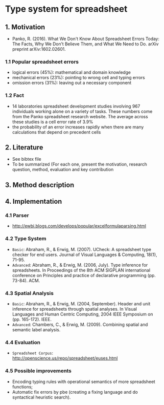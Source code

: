 # Type system for spreadsheet

## 1. Motivation
* Panko, R. (2016). What We Don't Know About Spreadsheet Errors Today: The Facts, Why We Don't Believe Them, and What We Need to Do. arXiv preprint arXiv:1602.02601.

### 1.1 Popular spreadsheet errors
* logical errors (45%): mathematical and domain knowledge
* mechanical errors (23%): pointing to wrong cell and typing errors
* omission errors (31%): leaving out a necessary component

### 1.2 Fact
* 14 laboratories spreadsheet development studies involving 967 individuals working alone on a variety of tasks. These numbers come from the Panko spreadsheet research website. The average across these studies is a cell error rate of 3.9%
* the probability of an error increases rapidly when there are many calculations that depend on precedent cells

## 2. Literature
* See bibtex file
* To be summarized (For each one, present the motivation, research question, method, evaluation and key contribution

## 3. Method description

## 4. Implementation
### 4.1 Parser
* http://ewbi.blogs.com/develops/popular/excelformulaparsing.html

### 4.2 Type System
* ``Basic``: Abraham, R., & Erwig, M. (2007). UCheck: A spreadsheet type checker for end users. Journal of Visual Languages & Computing, 18(1), 71-95.
* ``Advanced``: Abraham, R., & Erwig, M. (2006, July). Type inference for spreadsheets. In Proceedings of the 8th ACM SIGPLAN international conference on Principles and practice of declarative programming (pp. 73-84). ACM.

### 4.3 Spatial Analysis
* ``Basic``: Abraham, R., & Erwig, M. (2004, September). Header and unit inference for spreadsheets through spatial analyses. In Visual Languages and Human Centric Computing, 2004 IEEE Symposium on (pp. 165-172). IEEE.
* ``Advanced``: Chambers, C., & Erwig, M. (2009). Combining spatial and semantic label analysis.

### 4.4 Evaluation
* ``Spreadsheet Corpus``: http://openscience.us/repo/spreadsheet/euses.html

### 4.5 Possible improvements
* Encoding typing rules with operational semantics of more spreadsheet functions;
* Automatic fix errors by pbe (creating a fixing language and do syntactical heuristic search).